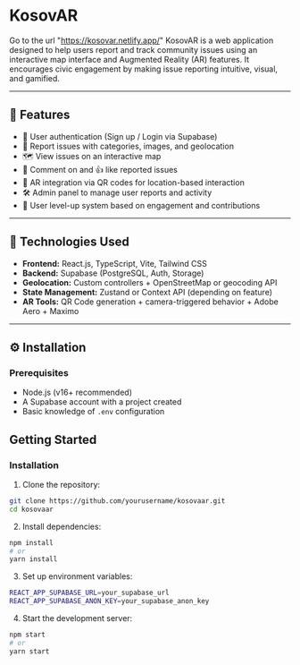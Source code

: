 # KosovAR
Go to the url "https://kosovar.netlify.app/"
KosovAR is a web application designed to help users report and track community issues using an interactive map interface and Augmented Reality (AR) features. It encourages civic engagement by making issue reporting intuitive, visual, and gamified.

---

## 🚀 Features

- 🔐 User authentication (Sign up / Login via Supabase)
- 📝 Report issues with categories, images, and geolocation
- 🗺️ View issues on an interactive map
- 💬 Comment on and 👍 like reported issues
- 📱 AR integration via QR codes for location-based interaction
- 🛠️ Admin panel to manage user reports and activity
- 🧬 User level-up system based on engagement and contributions

---

## 🧰 Technologies Used

- **Frontend:** React.js, TypeScript, Vite, Tailwind CSS
- **Backend:** Supabase (PostgreSQL, Auth, Storage)
- **Geolocation:** Custom controllers + OpenStreetMap or geocoding API
- **State Management:** Zustand or Context API (depending on feature)
- **AR Tools:** QR Code generation + camera-triggered behavior + Adobe Aero + Maximo

---

## ⚙️ Installation

### Prerequisites

- Node.js (v16+ recommended)
- A Supabase account with a project created
- Basic knowledge of `.env` configuration


## Getting Started
### Installation
1. Clone the repository:
```bash
git clone https://github.com/yourusername/kosovaar.git
cd kosovaar
```

2. Install dependencies:
```bash
npm install
# or
yarn install
```

3. Set up environment variables:
```bash
REACT_APP_SUPABASE_URL=your_supabase_url
REACT_APP_SUPABASE_ANON_KEY=your_supabase_anon_key
```

4. Start the development server:
```bash
npm start
# or
yarn start
```
